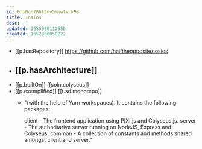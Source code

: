```yaml
---
id: 0rx0qn70ht3my5mjwtvck9s
title: Tosios
desc: ''
updated: 1655930112550
created: 1652850859222
---
```



- [[p.hasRepository]] https://github.com/halftheopposite/tosios
- [[p.hasArchitecture]] 
  - 
- [[p.builtOn]] [[soln.colyseus]]
- [[p.exemplified]] [[t.sd.monorepo]]
  - "(with the help of Yarn workspaces). It contains the following packages:

    client - The frontend application using PIXI.js and Colyseus.js.
    server - The authoritarive server running on NodeJS, Express and Colyseus.
    common - A collection of constants and methods shared amongst client and server."

